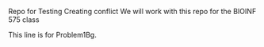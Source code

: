 Repo for Testing
Creating conflict
We will work with this repo for the BIOINF 575 class

This line is for Problem1Bg.
